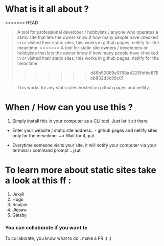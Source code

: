 
# What is it all about ? 

<<<<<<< HEAD
> A tool for professional developer / hobbyists / anyone who operates  a static site that lets the owner know if how many people have checked in or visited their  static sites, this works in github pages, netlify for the meantime.
=======
> A tool for static site owners / developers or hobbyists that lets the owner know if how many people have checked in or visited their  static sites, this works in github pages, netlify for the meantime.
>>>>>>> d46b52889e0768a4226fbfde878bb832d3c89c01

> This works for any static sites hosted on github pages and netlify


# When / How can you use this ? 

1. Simply install this in your computer as a CLI tool.  Just let it sit there
*  Enter your website / static site address..
		- github pages and netlify sites only for the meantime.
~> Wait for it, pal..

* Everytime someone visits your site, it will notify your computer via your terminal / command prompt ..  jsut 

# To learn more about static sites take a look at this ff : 

1. Jekyll 
2. Hugo
3. Sculpin
4. Jigsaw
5. Gatsby

### You can collaborate if you want to

To collaborate, you know what to do : make a PR :) :)

